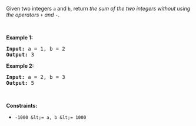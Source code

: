 Given two integers `` a `` and `` b ``, return _the sum of the two integers without using the operators_ `` + `` _and_ `` - ``.

&nbsp;

__Example 1:__

<pre><strong>Input:</strong> a = 1, b = 2
<strong>Output:</strong> 3
</pre>

__Example 2:__

<pre><strong>Input:</strong> a = 2, b = 3
<strong>Output:</strong> 5
</pre>

&nbsp;

__Constraints:__

*   `` -1000 &lt;= a, b &lt;= 1000 ``